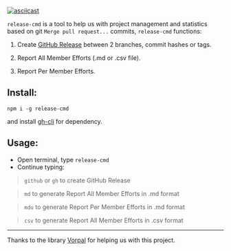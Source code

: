 
[![asciicast](https://asciinema.org/a/whfVGGWZlXwsQVxJePrjDT3dr.svg)](https://asciinema.org/a/whfVGGWZlXwsQVxJePrjDT3dr)

`release-cmd` is a tool to help us with project management and statistics based on git `Merge pull request...`
commits, `release-cmd` functions:

1. Create [GitHub Release](https://docs.github.com/en/repositories/releasing-projects-on-github/managing-releases-in-a-repository)
between 2 branches, commit hashes or tags.

2. Report All Member Efforts (.md or .csv file).

3. Report Per Member Efforts.

## Install:

`npm i -g release-cmd`

and install [gh-cli](https://cli.github.com/) for dependency.

## Usage:

- Open terminal, type `release-cmd`
- Continue typing:

> `github` or `gh` to create GitHub Release

> `md` to generate Report All Member Efforts in .md format

> `mdu` to generate Report Per Member Efforts in .md format

> `csv` to generate Report All Member Efforts in .csv format

---

Thanks to the library [Vorpal](https://github.com/dthree/vorpal) for helping us with this project.
